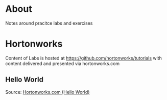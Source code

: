 # About

Notes around pracitce labs and exercises

# Hortonworks

Content of Labs is hosted at https://github.com/hortonworks/tutorials with content delivered and presented via hortonworks.com


## Hello World

Source: [Hortonworks.com (Hello World)](http://hortonworks.com/hadoop-tutorial/hello-world-an-introduction-to-hadoop-hcatalog-hive-and-pig/)

